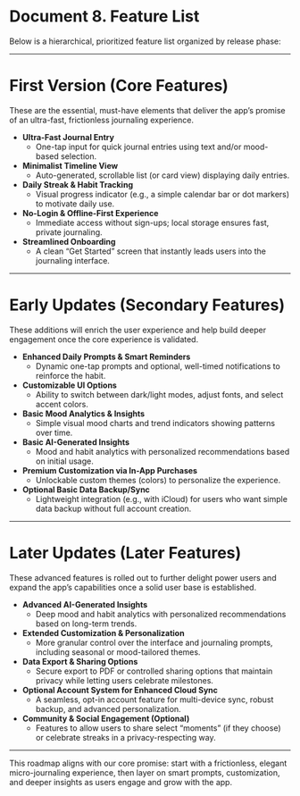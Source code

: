# Document 8. Feature List

Below is a hierarchical, prioritized feature list organized by release phase:

---

# First Version (Core Features)

These are the essential, must-have elements that deliver the app’s promise of an ultra-fast, frictionless journaling experience.

- **Ultra-Fast Journal Entry**
    - One-tap input for quick journal entries using text and/or mood-based selection.
- **Minimalist Timeline View**
    - Auto-generated, scrollable list (or card view) displaying daily entries.
- **Daily Streak & Habit Tracking**
    - Visual progress indicator (e.g., a simple calendar bar or dot markers) to motivate daily use.
- **No-Login & Offline-First Experience**
    - Immediate access without sign-ups; local storage ensures fast, private journaling.
- **Streamlined Onboarding**
    - A clean “Get Started” screen that instantly leads users into the journaling interface.

---

# Early Updates (Secondary Features)

These additions will enrich the user experience and help build deeper engagement once the core experience is validated.

- **Enhanced Daily Prompts & Smart Reminders**
    - Dynamic one-tap prompts and optional, well-timed notifications to reinforce the habit.
- **Customizable UI Options**
    - Ability to switch between dark/light modes, adjust fonts, and select accent colors.
- **Basic Mood Analytics & Insights**
    - Simple visual mood charts and trend indicators showing patterns over time.
- **Basic AI-Generated Insights**
    - Mood and habit analytics with personalized recommendations based on initial usage.
- **Premium Customization via In-App Purchases**
    - Unlockable custom themes (colors) to personalize the experience.
- **Optional Basic Data Backup/Sync**
    - Lightweight integration (e.g., with iCloud) for users who want simple data backup without full account creation.

---

# Later Updates (Later Features)

These advanced features is rolled out to further delight power users and expand the app’s capabilities once a solid user base is established.

- **Advanced AI-Generated Insights**
    - Deep mood and habit analytics with personalized recommendations based on long-term trends.
- **Extended Customization & Personalization**
    - More granular control over the interface and journaling prompts, including seasonal or mood-tailored themes.
- **Data Export & Sharing Options**
    - Secure export to PDF or controlled sharing options that maintain privacy while letting users celebrate milestones.
- **Optional Account System for Enhanced Cloud Sync**
    - A seamless, opt-in account feature for multi-device sync, robust backup, and advanced personalization.
- **Community & Social Engagement (Optional)**
    - Features to allow users to share select “moments” (if they choose) or celebrate streaks in a privacy-respecting way.

---

This roadmap aligns with our core promise: start with a frictionless, elegant micro-journaling experience, then layer on smart prompts, customization, and deeper insights as users engage and grow with the app.